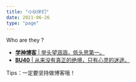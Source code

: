 ```yaml
---
title: "小伙伴们"
date: 2021-06-26
type: "page"
---
```


Who are they ?

 - [**学神博客** | 举头望涵涵，低头思第一。][1]
 - [**BU40** | 从来没有真正的绝境，只有心灵的迷途。][2]

  [1]: https://www.dffzmxj.com
  [2]: https://www.bu40.com

Tips：一定要坚持做博客哦！
